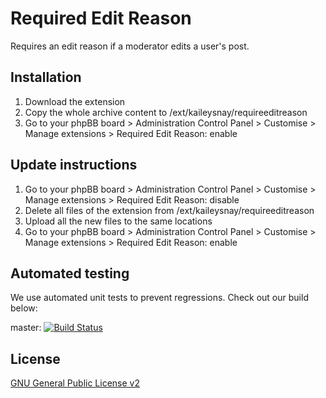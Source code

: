 # Required Edit Reason

Requires an edit reason if a moderator edits a user's post.

## Installation

1. Download the extension
2. Copy the whole archive content to /ext/kaileysnay/requireeditreason
3. Go to your phpBB board > Administration Control Panel > Customise > Manage extensions > Required Edit Reason: enable

## Update instructions

1. Go to your phpBB board > Administration Control Panel > Customise > Manage extensions > Required Edit Reason: disable
2. Delete all files of the extension from /ext/kaileysnay/requireeditreason
3. Upload all the new files to the same locations
4. Go to your phpBB board > Administration Control Panel > Customise > Manage extensions > Required Edit Reason: enable

## Automated testing

We use automated unit tests to prevent regressions. Check out our build below:

master: [![Build Status](https://github.com/kaileysnay/requireeditreason/workflows/Tests/badge.svg)](https://github.com/kaileysnay/requireeditreason/actions)

## License

[GNU General Public License v2](license.txt)
